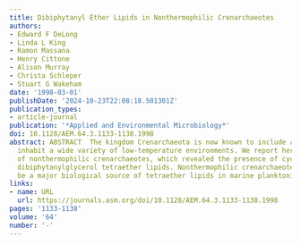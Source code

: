 ```yaml
---
title: Dibiphytanyl Ether Lipids in Nonthermophilic Crenarchaeotes
authors:
- Edward F DeLong
- Linda L King
- Ramon Massana
- Henry Cittone
- Alison Murray
- Christa Schleper
- Stuart G Wakeham
date: '1998-03-01'
publishDate: '2024-10-23T22:08:18.501301Z'
publication_types:
- article-journal
publication: '*Applied and Environmental Microbiology*'
doi: 10.1128/AEM.64.3.1133-1138.1998
abstract: ABSTRACT  The kingdom Crenarchaeota is now known to include archaea which
  inhabit a wide variety of low-temperature environments. We report here lipid analyses
  of nonthermophilic crenarchaeotes, which revealed the presence of cyclic and acyclic
  dibiphytanylglycerol tetraether lipids. Nonthermophilic crenarchaeotes appear to
  be a major biological source of tetraether lipids in marine planktonic environments.
links:
- name: URL
  url: https://journals.asm.org/doi/10.1128/AEM.64.3.1133-1138.1998
pages: '1133-1138'
volume: '64'
number: '-'
---
```


